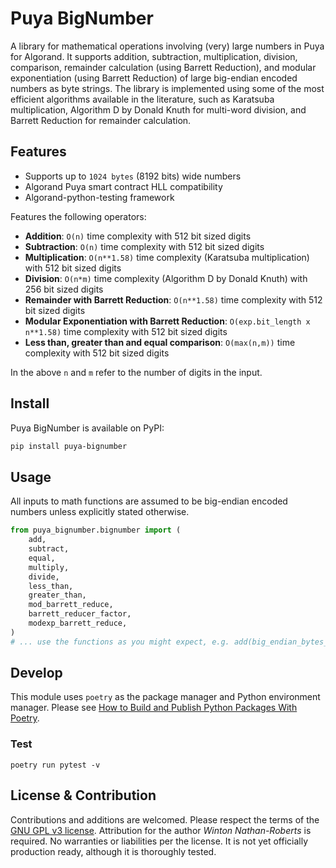 # Puya BigNumber

A library for mathematical operations involving (very) large numbers in Puya for Algorand. It supports addition, subtraction, multiplication, division, comparison, remainder calculation (using Barrett Reduction), and modular exponentiation (using Barrett Reduction) of large big-endian encoded numbers as byte strings. The library is implemented using some of the most efficient algorithms available in the literature, such as Karatsuba multiplication, Algorithm D by Donald Knuth for multi-word division, and Barrett Reduction for remainder calculation.

## Features

- Supports up to `1024 bytes` (8192 bits) wide numbers
- Algorand Puya smart contract HLL compatibility
- Algorand-python-testing framework

 Features the following operators:
- **Addition**: `O(n)` time complexity with 512 bit sized digits
- **Subtraction**: `O(n)` time complexity with 512 bit sized digits
- **Multiplication**: `O(n**1.58)` time complexity (Karatsuba multiplication) with 512 bit sized digits
- **Division**: `O(n*m)` time complexity (Algorithm D by Donald Knuth) with 256 bit sized digits
- **Remainder with Barrett Reduction**: `O(n**1.58)` time complexity with 512 bit sized digits
- **Modular Exponentiation with Barrett Reduction**: `O(exp.bit_length x n**1.58)` time complexity with 512 bit sized digits
- **Less than, greater than and equal comparison**: `O(max(n,m))` time complexity with 512 bit sized digits

In the above `n` and `m` refer to the number of digits in the input.

## Install

Puya BigNumber is available on PyPI:

```sh
pip install puya-bignumber
```

## Usage

All inputs to math functions are assumed to be big-endian encoded numbers unless explicitly stated otherwise.

```python
from puya_bignumber.bignumber import (
    add,
    subtract,
    equal,
    multiply,
    divide,
    less_than,
    greater_than,
    mod_barrett_reduce,
    barrett_reducer_factor,
    modexp_barrett_reduce,
)
# ... use the functions as you might expect, e.g. add(big_endian_bytes_a, big_endian_bytes_b)
```

## Develop

This module uses `poetry` as the package manager and Python environment manager. Please see [How to Build and Publish Python Packages With Poetry](https://www.freecodecamp.org/news/how-to-build-and-publish-python-packages-with-poetry/).

### Test

```
poetry run pytest -v
```

## License & Contribution

Contributions and additions are welcomed. Please respect the terms of the [GNU GPL v3 license](./LICENSE). Attribution for the author _Winton Nathan-Roberts_ is required. No warranties or liabilities per the license. It is not yet officially production ready, although it is thoroughly tested.
